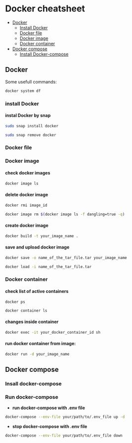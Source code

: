 # Docker cheatsheet


* [Docker](#docker)
	* [Install Docker](#install_docker)
	* [Docker file](#dockerfile)
	* [Docker image](#docker_image)
	* [Docker container](#docker_container)
* [Docker compose](#docker_compose)
	* [Install Docker-compose](#install_docker_compose)

<a id="docker"></a>
## Docker

Some usefull commands:
```sh
docker system df
```

<a id="install_docker"></a>
### install Docker


#### instal Docker by snap

```bash
sudo snap install docker
```

```bash
sudo snap remove docker
```

<a id="dockerfile"></a>
### Docker file

<a id="docker_image"></a>
### Docker image


#### check docker images
```bash
docker image ls
```

#### delete docker image
```bash
docker rmi image_id
```

```sh
docker image rm $(docker image ls -f dangling=true -q)
```

#### create docker image
```bash
docker build -t your_image_name .
```

#### save and upload docker image
```bash
docker save -o name_of_the_tar_file.tar your_image_name
```

```bash
docker load -i name_of_the_tar_file.tar
```


<a id="docker_container"></a>
### Docker container

#### check list of active containers
```docker
docker ps
```

```bash
docker container ls
```

#### changes inside container

```sh
docker exec -it your_docker_container_id sh
```

#### run docker container from image:
```bash
docker run -d your_image_name
```



<a id="docker_compose"></a>
## Docker compose

<a id="install_docker_compose"></a>
### Insall docker-compose


<a id="run_docker_compose"></a>
### Run docker-compose

- **run docker-compose with .env file**
```bash
docker-compose --env-file your/path/to/.env_file up -d
```

- **stop docker-compose with .env file**
```bash
docker-compose --env-file your/path/to/.env_file down
```